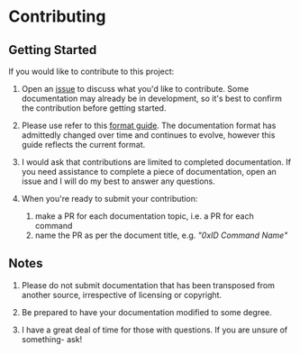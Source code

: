 # Contributing

## Getting Started

If you would like to contribute to this project:

1. Open an [issue](https://github.com/piersholt/wilhelm-docs/issues) to discuss what you'd like to contribute. Some documentation may already be in development, so it's best to confirm the contribution before getting started. 

1. Please use refer to this [format guide](guide.md). The documentation format has admittedly changed over time and continues to evolve, however this guide reflects the current format.

1. I would ask that contributions are limited to completed documentation. If you need assistance to complete a piece of documentation, open an issue and I will do my best to answer any questions.

1. When you're ready to submit your contribution:
    1. make a PR for each documentation topic, i.e. a PR for each command
    1. name the PR as per the document title, e.g. *"0xID Command Name"*

## Notes

1. Please do not submit documentation that has been transposed from another source, irrespective of licensing or copyright.

1. Be prepared to have your documentation modified to some degree.

1. I have a great deal of time for those with questions. If you are unsure of something- ask!